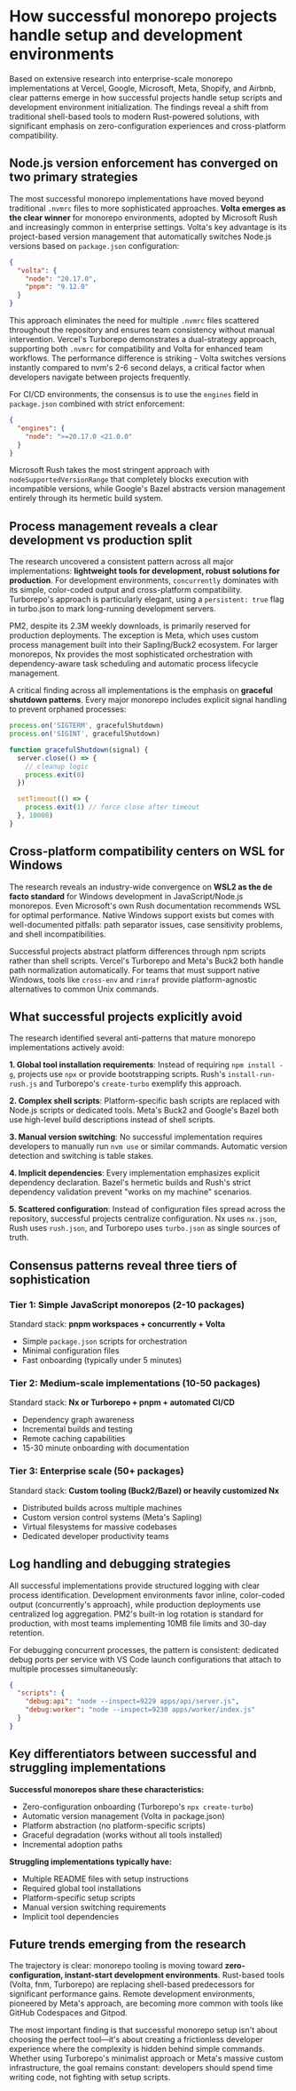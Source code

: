 # How successful monorepo projects handle setup and development environments

Based on extensive research into enterprise-scale monorepo implementations at Vercel, Google, Microsoft, Meta, Shopify, and Airbnb, clear patterns emerge in how successful projects handle setup scripts and development environment initialization. The findings reveal a shift from traditional shell-based tools to modern Rust-powered solutions, with significant emphasis on zero-configuration experiences and cross-platform compatibility.

## Node.js version enforcement has converged on two primary strategies

The most successful monorepo implementations have moved beyond traditional `.nvmrc` files to more sophisticated approaches. **Volta emerges as the clear winner** for monorepo environments, adopted by Microsoft Rush and increasingly common in enterprise settings. Volta's key advantage is its project-based version management that automatically switches Node.js versions based on `package.json` configuration:

```json
{
  "volta": {
    "node": "20.17.0",
    "pnpm": "9.12.0"
  }
}
```

This approach eliminates the need for multiple `.nvmrc` files scattered throughout the repository and ensures team consistency without manual intervention. Vercel's Turborepo demonstrates a dual-strategy approach, supporting both `.nvmrc` for compatibility and Volta for enhanced team workflows. The performance difference is striking - Volta switches versions instantly compared to nvm's 2-6 second delays, a critical factor when developers navigate between projects frequently.

For CI/CD environments, the consensus is to use the `engines` field in `package.json` combined with strict enforcement:

```json
{
  "engines": {
    "node": ">=20.17.0 <21.0.0"
  }
}
```

Microsoft Rush takes the most stringent approach with `nodeSupportedVersionRange` that completely blocks execution with incompatible versions, while Google's Bazel abstracts version management entirely through its hermetic build system.

## Process management reveals a clear development vs production split

The research uncovered a consistent pattern across all major implementations: **lightweight tools for development, robust solutions for production**. For development environments, `concurrently` dominates with its simple, color-coded output and cross-platform compatibility. Turborepo's approach is particularly elegant, using a `persistent: true` flag in turbo.json to mark long-running development servers.

PM2, despite its 2.3M weekly downloads, is primarily reserved for production deployments. The exception is Meta, which uses custom process management built into their Sapling/Buck2 ecosystem. For larger monorepos, Nx provides the most sophisticated orchestration with dependency-aware task scheduling and automatic process lifecycle management.

A critical finding across all implementations is the emphasis on **graceful shutdown patterns**. Every major monorepo includes explicit signal handling to prevent orphaned processes:

```javascript
process.on('SIGTERM', gracefulShutdown)
process.on('SIGINT', gracefulShutdown)

function gracefulShutdown(signal) {
  server.close(() => {
    // cleanup logic
    process.exit(0)
  })

  setTimeout(() => {
    process.exit(1) // force close after timeout
  }, 10000)
}
```

## Cross-platform compatibility centers on WSL for Windows

The research reveals an industry-wide convergence on **WSL2 as the de facto standard** for Windows development in JavaScript/Node.js monorepos. Even Microsoft's own Rush documentation recommends WSL for optimal performance. Native Windows support exists but comes with well-documented pitfalls: path separator issues, case sensitivity problems, and shell incompatibilities.

Successful projects abstract platform differences through npm scripts rather than shell scripts. Vercel's Turborepo and Meta's Buck2 both handle path normalization automatically. For teams that must support native Windows, tools like `cross-env` and `rimraf` provide platform-agnostic alternatives to common Unix commands.

## What successful projects explicitly avoid

The research identified several anti-patterns that mature monorepo implementations actively avoid:

**1. Global tool installation requirements**: Instead of requiring `npm install -g`, projects use `npx` or provide bootstrapping scripts. Rush's `install-run-rush.js` and Turborepo's `create-turbo` exemplify this approach.

**2. Complex shell scripts**: Platform-specific bash scripts are replaced with Node.js scripts or dedicated tools. Meta's Buck2 and Google's Bazel both use high-level build descriptions instead of shell scripts.

**3. Manual version switching**: No successful implementation requires developers to manually run `nvm use` or similar commands. Automatic version detection and switching is table stakes.

**4. Implicit dependencies**: Every implementation emphasizes explicit dependency declaration. Bazel's hermetic builds and Rush's strict dependency validation prevent "works on my machine" scenarios.

**5. Scattered configuration**: Instead of configuration files spread across the repository, successful projects centralize configuration. Nx uses `nx.json`, Rush uses `rush.json`, and Turborepo uses `turbo.json` as single sources of truth.

## Consensus patterns reveal three tiers of sophistication

### Tier 1: Simple JavaScript monorepos (2-10 packages)

Standard stack: **pnpm workspaces + concurrently + Volta**

- Simple `package.json` scripts for orchestration
- Minimal configuration files
- Fast onboarding (typically under 5 minutes)

### Tier 2: Medium-scale implementations (10-50 packages)

Standard stack: **Nx or Turborepo + pnpm + automated CI/CD**

- Dependency graph awareness
- Incremental builds and testing
- Remote caching capabilities
- 15-30 minute onboarding with documentation

### Tier 3: Enterprise scale (50+ packages)

Standard stack: **Custom tooling (Buck2/Bazel) or heavily customized Nx**

- Distributed builds across multiple machines
- Custom version control systems (Meta's Sapling)
- Virtual filesystems for massive codebases
- Dedicated developer productivity teams

## Log handling and debugging strategies

All successful implementations provide structured logging with clear process identification. Development environments favor inline, color-coded output (concurrently's approach), while production deployments use centralized log aggregation. PM2's built-in log rotation is standard for production, with most teams implementing 10MB file limits and 30-day retention.

For debugging concurrent processes, the pattern is consistent: dedicated debug ports per service with VS Code launch configurations that attach to multiple processes simultaneously:

```json
{
  "scripts": {
    "debug:api": "node --inspect=9229 apps/api/server.js",
    "debug:worker": "node --inspect=9230 apps/worker/index.js"
  }
}
```

## Key differentiators between successful and struggling implementations

**Successful monorepos share these characteristics:**

- Zero-configuration onboarding (Turborepo's `npx create-turbo`)
- Automatic version management (Volta in package.json)
- Platform abstraction (no platform-specific scripts)
- Graceful degradation (works without all tools installed)
- Incremental adoption paths

**Struggling implementations typically have:**

- Multiple README files with setup instructions
- Required global tool installations
- Platform-specific setup scripts
- Manual version switching requirements
- Implicit tool dependencies

## Future trends emerging from the research

The trajectory is clear: monorepo tooling is moving toward **zero-configuration, instant-start development environments**. Rust-based tools (Volta, fnm, Turborepo) are replacing shell-based predecessors for significant performance gains. Remote development environments, pioneered by Meta's approach, are becoming more common with tools like GitHub Codespaces and Gitpod.

The most important finding is that successful monorepo setup isn't about choosing the perfect tool—it's about creating a frictionless developer experience where the complexity is hidden behind simple commands. Whether using Turborepo's minimalist approach or Meta's massive custom infrastructure, the goal remains constant: developers should spend time writing code, not fighting with setup scripts.

